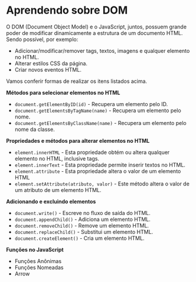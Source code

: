 # Aprendendo sobre DOM


O DOM (Document Object Model) e o JavaScript, juntos, possuem grande poder de modificar dinamicamente a estrutura de um documento HTML. Sendo possível, por exemplo:

* Adicionar/modificar/remover tags, textos, imagens e qualquer elemento no HTML.
* Alterar estilos CSS da página.
* Criar novos eventos HTML.

Vamos conferir formas de realizar os itens listados acima.

**Métodos para selecionar elementos no HTML**

* `document.getElementByID(id)` - Recupera um elemento pelo ID.
* `document.getElementsByTagName(name)` - Recupera um elemento pelo nome.
* `document.getElementsByClassName(name)` - Recupera um elemento pelo nome da classe.

**Propriedades e métodos para alterar elementos no HTML**

* `element.innerHTML` - Esta propriedade obtém ou altera qualquer elemento no HTML, inclusive tags.
* `element.innerText` - Esta propriedade permite inserir textos no HTML.
* `element.attribute` - Esta propriedade altera o valor de um elemento HTML
* `element.setAttribute(atributo, valor)` - Este método altera o valor de um atributo de um elemento HTML.

**Adicionando e excluindo elementos**

* `document.write()` - Escreve no fluxo de saída do HTML.
* `document.appendChild()` - Adiciona um elemento HTML.
* `document.removeChild()` - Remove um elemento HTML.
* `document.replaceChild()` - Substitui um elemento HTML.
* `document.createElement()` - Cria um elemento HTML.

**Funções no JavaScript**

- Funções Anônimas
- Funções Nomeadas
- Arrow

